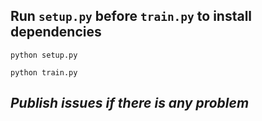 ## Run `setup.py` before `train.py` to install dependencies 

```shell=
python setup.py
```
```shell=
python train.py
```

## _Publish issues if there is any problem_


  

